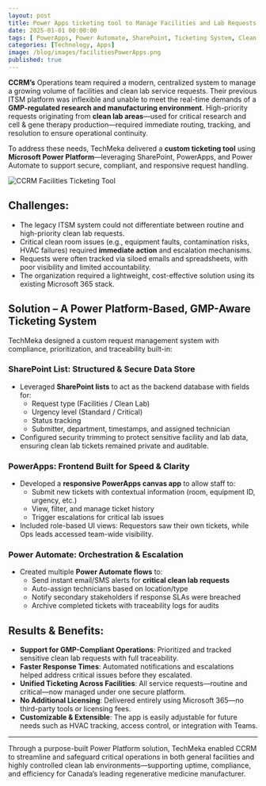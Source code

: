 ```yaml
---
layout: post
title: Power Apps ticketing tool to Manage Facilities and Lab Requests
date: 2025-01-01 00:00:00
tags: [ PowerApps, Power Automate, SharePoint, Ticketing System, Clean Lab, Manufacturing ]
categories: [Technology, Apps]
image: /blog/images/facilitiesPowerApps.png
published: true
---
```


**CCRM’s** Operations team required a modern, centralized system to manage a growing volume of facilities and clean lab service requests. <!--more--> Their previous ITSM platform was inflexible and unable to meet the real-time demands of a **GMP-regulated research and manufacturing environment**. High-priority requests originating from **clean lab areas**—used for critical research and cell & gene therapy production—required immediate routing, tracking, and resolution to ensure operational continuity.

To address these needs, TechMeka delivered a **custom ticketing tool** using **Microsoft Power Platform**—leveraging SharePoint, PowerApps, and Power Automate to support secure, compliant, and responsive request handling.

![CCRM Facilities Ticketing Tool][1]

## Challenges:
- The legacy ITSM system could not differentiate between routine and high-priority clean lab requests.
- Critical clean room issues (e.g., equipment faults, contamination risks, HVAC failures) required **immediate action** and escalation mechanisms.
- Requests were often tracked via siloed emails and spreadsheets, with poor visibility and limited accountability.
- The organization required a lightweight, cost-effective solution using its existing Microsoft 365 stack.

## Solution – A Power Platform-Based, GMP-Aware Ticketing System

TechMeka designed a custom request management system with compliance, prioritization, and traceability built-in:

### SharePoint List: Structured & Secure Data Store
- Leveraged **SharePoint lists** to act as the backend database with fields for:
  - Request type (Facilities / Clean Lab)
  - Urgency level (Standard / Critical)
  - Status tracking
  - Submitter, department, timestamps, and assigned technician
- Configured security trimming to protect sensitive facility and lab data, ensuring clean lab tickets remained private and auditable.

###  PowerApps: Frontend Built for Speed & Clarity
- Developed a **responsive PowerApps canvas app** to allow staff to:
  - Submit new tickets with contextual information (room, equipment ID, urgency, etc.)
  - View, filter, and manage ticket history
  - Trigger escalations for critical lab issues
- Included role-based UI views: Requestors saw their own tickets, while Ops leads accessed team-wide visibility.

###  Power Automate: Orchestration & Escalation
- Created multiple **Power Automate flows** to:
  - Send instant email/SMS alerts for **critical clean lab requests**
  - Auto-assign technicians based on location/type
  - Notify secondary stakeholders if response SLAs were breached
  - Archive completed tickets with traceability logs for audits

## Results & Benefits:
- **Support for GMP-Compliant Operations**: Prioritized and tracked sensitive clean lab requests with full traceability.
- **Faster Response Times**: Automated notifications and escalations helped address critical issues before they escalated.
- **Unified Ticketing Across Facilities**: All service requests—routine and critical—now managed under one secure platform.
- **No Additional Licensing**: Delivered entirely using Microsoft 365—no third-party tools or licensing fees.
- **Customizable & Extensible**: The app is easily adjustable for future needs such as HVAC tracking, access control, or integration with Teams.

---

Through a purpose-built Power Platform solution, TechMeka enabled CCRM to streamline and safeguard critical operations in both general facilities and highly controlled clean lab environments—supporting uptime, compliance, and efficiency for Canada’s leading regenerative medicine manufacturer.

[1]: /blog/images/facilitiesPowerApps.png